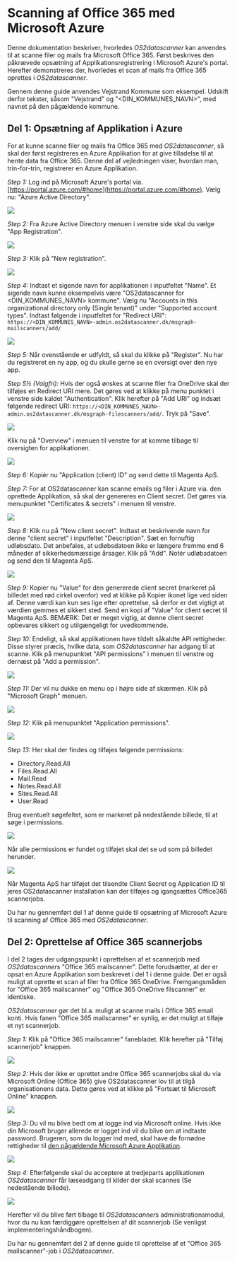 # Scanning af Office 365 med Microsoft Azure

Denne dokumentation beskriver, hvorledes *OS2datascanner* kan anvendes til at scanne filer og mails fra Microsoft Office 365.
Først beskrives den påkrævede opsætning af Applikationsregistrering i  Microsoft Azure's portal.
Herefter demonstreres der, hvorledes et scan af mails fra Office 365 oprettes i *OS2datascanner*.

Gennem denne guide anvendes Vejstrand Kommune som eksempel. 
Udskift derfor tekster, såsom "Vejstrand" og "<DIN_KOMMUNES_NAVN>", med navnet på den pågældende kommune.

## Del 1: Opsætning af Applikation i Azure

For at kunne scanne filer og mails fra Office 365 med *OS2datascanner*, så skal der først registreres en Azure Applikation
for at give tilladelse til at hente data fra Office 365. Denne del af vejledningen viser, hvordan man, trin-for-trin, registrerer
en Azure Applikation.

*Step 1:* Log ind på Microsoft Azure's portal via. [https://portal.azure.com/#home](https://portal.azure.com/#home).
	Vælg nu: "Azure Active Directory".

![](step1.png)

*Step 2:* Fra Azure Active Directory menuen i venstre side skal du vælge "App Registration".

![](step2.png)

*Step 3:* Klik på "New registration".

![](img-004.jpg)

*Step 4:* Indtast et sigende navn for applikationen i inputfeltet "Name". 
	Et sigende navn kunne eksempelvis være "OS2datascanner for <DIN_KOMMUNES_NAVN> kommune".
	Vælg nu "Accounts in this organizational directory only (Single tenant)" under "Supported account types".
	Indtast følgende i inputfeltet for "Redirect URI": `https://<DIN_KOMMUNES_NAVN>-admin.os2datascanner.dk/msgraph-mailscanners/add/`

![](img-006.png)

*Step 5:* Når ovenstående er udfyldt, så skal du klikke på "Register".
	Nu har du registreret en ny app, og du skulle gerne se en oversigt over den nye app.

*Step 5½ (Valgfri):* Hvis der også ønskes at scanne filer fra OneDrive skal der tilføjes en Redirect URI mere.
	Det gøres ved at klikke på menu punktet i venstre side kaldet "Authentication".
	Klik herefter på "Add URI" og indsæt følgende redirect URI: `https://<DIN_KOMMUNES_NAVN>-admin.os2datascanner.dk/msgraph-filescanners/add/`.
	Tryk på "Save".

![](img-008.png)

Klik nu på "Overview" i menuen til venstre for at komme tilbage til oversigten for applikationen.

![](img-010.jpg)

*Step 6:* Kopiér nu "Application (client) ID" og send dette til Magenta ApS.

*Step 7:* For at OS2datascanner kan scanne emails og filer i Azure via. den oprettede Applikation, så skal der genereres en Client secret. 
	Det gøres via. menupunktet "Certificates & secrets" i menuen til venstre.

![](img-012.jpg)

*Step 8:* Klik nu på "New client secret".
	Indtast et beskrivende navn for denne "client secret" i inputfeltet "Description".
	Sæt en fornuftig udløbsdato. Det anbefales, at udløbsdatoen ikke er længere fremme end 6 måneder af sikkerhedsmæssige årsager.
	Klik på "Add". 
	Notér udløbsdatoen og send den til Magenta ApS.

![](img-014.jpg)

*Step 9:* Kopier nu "Value" for den genererede client secret (markeret på billedet med rød cirkel ovenfor) ved at klikke på Kopier ikonet lige ved siden af. 
	Denne værdi kan kun ses lige efter oprettelse, så derfor er det vigtigt at værdien gemmes et sikkert sted.
	Send en kopi af "Value" for client secret til Magenta ApS.
	BEMÆRK: Det er meget vigtig, at denne client secret opbevares sikkert og utilgængeligt for uvedkommende.

*Step 10:* Endeligt, så skal applikationen have tildelt såkaldte API rettigheder. Disse styrer præcis, hvilke data, som *OS2datascanner* har adgang til at scanne.
	Klik på menupunktet "API permissions" i menuen til venstre og dernæst på "Add a permission".

![](img-016.jpg)

*Step 11:* Der vil nu dukke en menu op i højre side af skærmen.
	Klik på "Microsoft Graph" menuen.

![](img-018.png)

*Step 12:* Klik på menupunktet "Application permissions".

![](img-020.png)

*Step 13:* Her skal der findes og tilføjes følgende permissions:

* Directory.Read.All
* Files.Read.All
* Mail.Read
* Notes.Read.All
* Sites.Read.All
* User.Read

Brug eventuelt søgefeltet, som er markeret på nedestående billede, til at søge i permissions.

![](img-022.png)

Når alle permissions er fundet og tilføjet skal det se ud som på billedet herunder.

![](img-024.png)

Når Magenta ApS har tilføjet det tilsendte Client Secret og Application ID til jeres OS2datascanner installation kan der tilføjes og igangsættes Office365 scannerjobs.

Du har nu gennemført del 1 af denne guide til opsætning af Microsoft Azure til scanning af Office 365 med *OS2datascanner*.

## Del 2: Oprettelse af Office 365 scannerjobs

I del 2 tages der udgangspunkt i oprettelsen af et scannerjob med *OS2datascanner*s "Office 365 mailscanner".
Dette forudsætter, at der er opsat en Azure Applikation som beskrevet i del 1 i denne guide.
Det er også muligt at oprette et scan af filer fra Office 365 OneDrive. 
Fremgangsmåden for "Office 365 mailscanner" og "Office 365 OneDrive filscanner" er identiske.

*OS2datascanner* gør det bl.a. muligt at scanne mails i Office 365 email konti. Hvis fanen "Office 365 mailscanner" er synlig, er det muligt at tilføje et nyt scannerjob.

*Step 1:* Klik på "Office 365 mailscanner" fanebladet.
	Klik herefter på "Tilføj scannerjob" knappen.

![](img-026.png)

*Step 2:* Hvis der ikke er oprettet andre Office 365 scannerjobs skal du via Microsoft Online (Office 365) give OS2datascanner lov til at tilgå organisationens data. Dette gøres ved at klikke på "Fortsæt til Microsoft Online" knappen.

![](img-028.png)

*Step 3:* Du vil nu blive bedt om at logge ind via Microsoft online. Hvis ikke din Microsoft bruger
allerede er logget ind vil du blive om at indtaste password. Brugeren, som du logger ind med, skal have de fornødne rettigheder til [den pågældende Microsoft Azure Applikation](https://docs.microsoft.com/en-us/azure/active-directory/manage-apps/what-is-application-management).

![](img-030.jpg)

*Step 4:* Efterfølgende skal du acceptere at tredjeparts applikationen *OS2datascanner* får læseadgang til kilder der skal scannes (Se nedestående billede).

![](img-032.jpg)

Herefter vil du blive ført tilbage til *OS2datascanner*s administrationsmodul, hvor du nu kan færdiggøre oprettelsen af dit scannerjob (Se venligst implementeringshåndbogen).

Du har nu gennemført del 2 af denne guide til oprettelse af et "Office 365 mailscanner"-job i *OS2datascanner*.
